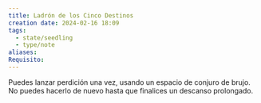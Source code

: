 ```yaml
---
title: Ladrón de los Cinco Destinos
creation date: 2024-02-16 18:09
tags:
  - state/seedling
  - type/note
aliases: 
Requisito:
---
```

Puedes lanzar perdición una vez, usando un espacio de conjuro de brujo. No puedes hacerlo de
nuevo hasta que finalices un descanso prolongado.














